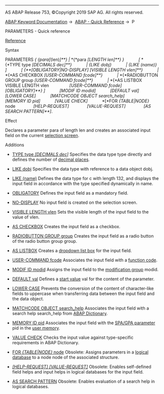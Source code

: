   

* * *

AS ABAP Release 753, ©Copyright 2019 SAP AG. All rights reserved.

[ABAP Keyword Documentation](javascript:call_link\('abenabap.htm'\)) →  [ABAP - Quick Reference](javascript:call_link\('abenabap_shortref.htm'\)) →  P

PARAMETERS - Quick reference

[Reference](javascript:call_link\('abapparameters.htm'\))

Syntax

PARAMETERS *{* *{*para*\[*(len)*\]**}* *|* *{*para *\[*LENGTH len*\]**}* *}*
           *\[* *{*TYPE type *\[*DECIMALS dec*\]**}*
           *|* *{*LIKE dobj*}*
           *|* *{*LIKE (name)*}* *\]*
           *\[* *{**\[*OBLIGATORY*|*NO-DISPLAY*\]* *\[*VISIBLE LENGTH vlen*\]**}*
           *|* *{*AS CHECKBOX *\[*USER-COMMAND fcode*\]**}*
           *|* *{*RADIOBUTTON GROUP group *\[*USER-COMMAND fcode*\]**}*
           *|* *{*AS LISTBOX VISIBLE LENGTH vlen
                *\[*USER-COMMAND fcode*\]* *\[*OBLIGATORY*\]**}* *\]*
           *\[*MODIF ID modid*\]*
           *\[*DEFAULT val*\]*
           *\[*LOWER CASE*\]*
           *\[*MATCHCODE OBJECT search\_help*\]*
           *\[*MEMORY ID pid*\]*
           *\[*VALUE CHECK*\]*
           *\[*FOR *{*TABLE*|*NODE*}* node
              *\[*HELP-REQUEST*\]*
              *\[*VALUE-REQUEST*\]*
              *\[*AS SEARCH PATTERN*\]**\]*.

Effect

Declares a parameter para of length len and creates an associated input field on the current [selection screen](javascript:call_link\('abenselection_screen_glosry.htm'\) "Glossary Entry").

Additions

-   [TYPE type *\[*DECIMALS dec*\]*](javascript:call_link\('abapparameters_type.htm'\))
    Specifies the data type type directly and defines the number of [decimal places](javascript:call_link\('abenfractional_portion_glosry.htm'\) "Glossary Entry").
    
-   [LIKE dobj](javascript:call_link\('abapparameters_type.htm'\))
    Specifies the data type with reference to a data object dobj.
    
-   [LIKE (name)](javascript:call_link\('abapparameters_type.htm'\))
    Defines the data type for c with length 132, and displays the input field in accordance with the type specified dynamically in name.
    
-   [OBLIGATORY](javascript:call_link\('abapparameters_screen.htm'\))
    Defines the input field as a mandatory field.
    
-   [NO-DISPLAY](javascript:call_link\('abapparameters_screen.htm'\))
    No input field is created on the selection screen.
    
-   [VISIBLE LENGTH vlen](javascript:call_link\('abapparameters_screen.htm'\))
    Sets the visible length of the input field to the value of vlen.
    
-   [AS CHECKBOX](javascript:call_link\('abapparameters_screen.htm'\))
    Creates the input field as a checkbox.
    
-   [RADIOBUTTON GROUP group](javascript:call_link\('abapparameters_screen.htm'\))
    Creates the input field as a radio button of the radio button group group.
    
-   [AS LISTBOX](javascript:call_link\('abapparameters_screen.htm'\))
    Creates a [dropdown list box](javascript:call_link\('abendropdown_listbox_glosry.htm'\) "Glossary Entry") for the input field.
    
-   [USER-COMMAND fcode](javascript:call_link\('abapparameters_screen.htm'\))
    Associates the input field with a [function code](javascript:call_link\('abenfunction_code_glosry.htm'\) "Glossary Entry").
    
-   [MODIF ID modid](javascript:call_link\('abapselection-screen_modif_id.htm'\))
    Assigns the input field to the [modification group](javascript:call_link\('abenmodification_group_glosry.htm'\) "Glossary Entry") modid.
    
-   [DEFAULT val](javascript:call_link\('abapparameters_value.htm'\))
    Defines a [start value](javascript:call_link\('abenstart_value_glosry.htm'\) "Glossary Entry") val for the content of the parameter.
    
-   [LOWER CASE](javascript:call_link\('abapparameters_value.htm'\))
    Prevents the conversion of the content of character-like fields to uppercase when transferring data between the input field and the data object.
    
-   [MATCHCODE OBJECT search\_help](javascript:call_link\('abapparameters_value.htm'\))
    Associates the input field with a search help search\_help from [ABAP Dictionary](javascript:call_link\('abenabap_dictionary_glosry.htm'\) "Glossary Entry").
    
-   [MEMORY ID pid](javascript:call_link\('abapparameters_value.htm'\))
    Associates the input field with the [SPA/GPA parameter](javascript:call_link\('abenspa_gpa_parameter_1_glosry.htm'\) "Glossary Entry") pid in the [user memory](javascript:call_link\('abenuser_memory_glosry.htm'\) "Glossary Entry").
    
-   [VALUE CHECK](javascript:call_link\('abapparameters_value.htm'\))
    Checks the input value against type-specific requirements in ABAP Dictionary.
    
-   [FOR *{*TABLE*|*NODE*}* node](javascript:call_link\('abapparameters_ldb.htm'\))
    Obsolete: Assigns parameters in a [logical database](javascript:call_link\('abenlogical_data_base_glosry.htm'\) "Glossary Entry") to a node node of the associated structure.
    
-   [*\[*HELP-REQUEST*\]* *\[*VALUE-REQUEST*\]*](javascript:call_link\('abapparameters_ldb.htm'\))
    Obsolete: Enables self-defined field helps and input helps in logical databases for the input field.
    
-   [AS SEARCH PATTERN](javascript:call_link\('abapparameters_ldb.htm'\))
    Obsolete: Enables evaluation of a search help in logical databases.